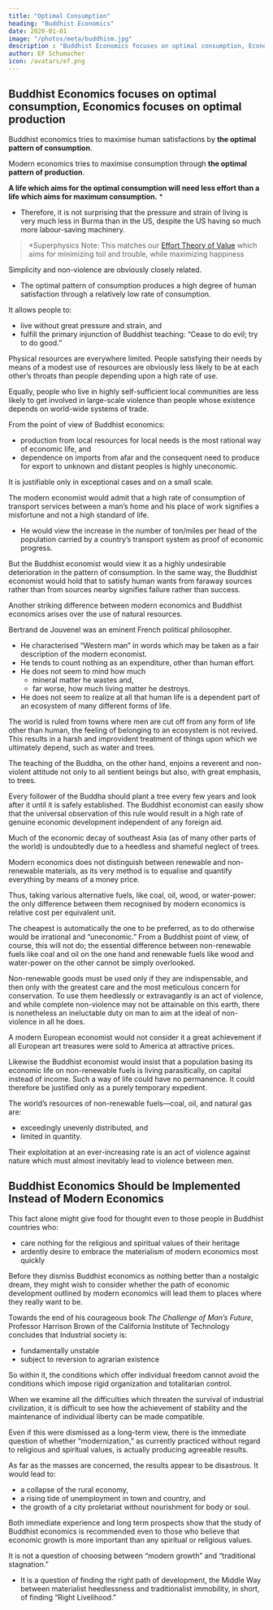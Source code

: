 ```yaml
---
title: "Optimal Consumption"
heading: "Buddhist Economics"
date: 2020-01-01
image: "/photos/meta/buddhism.jpg"
description : "Buddhist Economics focuses on optimal consumption, Economics focuses on optimal production"
author: EF Schumacher
icon: /avatars/ef.png
---
```



## Buddhist Economics focuses on optimal consumption, Economics focuses on optimal production

Buddhist economics tries to maximise human satisfactions by **the optimal pattern of consumption**. 

Modern economics tries to maximise consumption through **the optimal pattern of production**.

**A life which aims for the optimal consumption will need less effort than a life which aims for maximum consumption.** *
- Therefore, it is not surprising that the pressure and strain of living is very much less in Burma than in the US, despite the US having so much more labour-saving machinery.

> *Superphysics Note: This matches our [Effort Theory of Value](/social/economics/principles/effort-theory-of-value) which aims for minimizing toil and trouble, while maximizing happiness


Simplicity and non-violence are obviously closely related.
- The optimal pattern of consumption produces a high degree of human satisfaction through a relatively low rate of consumption.

It allows people to:
- live without great pressure and strain, and
- fulfill the primary injunction of Buddhist teaching: “Cease to do evil; try to do good.”

Physical resources are everywhere limited. People satisfying their needs by means of a modest use of resources are obviously less likely to be at each other’s throats than people depending upon a high rate of use.

Equally, people who live in highly self-sufficient local communities are less likely to get involved in large-scale violence than people whose existence depends on world-wide systems of trade.

From the point of view of Buddhist economics:
- production from local resources for local needs is the most rational way of economic life, and
- dependence on imports from afar and the consequent need to produce for export to unknown and distant peoples is highly uneconomic.

It is justifiable only in exceptional cases and on a small scale.

The modern economist would admit that a high rate of consumption of transport services between a man’s home and his place of work signifies a misfortune and not a high standard of life.
- He would view the increase in the number of ton/miles per head of the population carried by a country’s transport system as proof of economic progress.

But the Buddhist economist would view it as a highly undesirable deterioration in the pattern of consumption.
In the same way, the Buddhist economist would hold that to satisfy human wants from faraway sources rather than from sources nearby signifies failure rather than success.

Another striking difference between modern economics and Buddhist economics arises over the use of natural resources.

Bertrand de Jouvenel was an eminent French political philosopher.
- He characterised “Western man” in words which may be taken as a fair description of the modern economist.
- He tends to count nothing as an expenditure, other than human effort.
- He does not seem to mind how much
  - mineral matter he wastes and,
  - far worse, how much living matter he destroys.
- He does not seem to realize at all that human life is a dependent part of an ecosystem of many different forms of life.

The world is ruled from towns where men are cut off from any form of life other than human, the feeling of belonging to an ecosystem is not revived. This results in a harsh and improvident treatment of things upon which we ultimately depend, such as water and trees.

The teaching of the Buddha, on the other hand, enjoins a reverent and non-violent attitude not only to all sentient beings but also, with great emphasis, to trees.

Every follower of the Buddha should plant a tree every few years and look after it until it is safely established.
The Buddhist economist can easily show that the universal observation of this rule would result in a high rate of genuine economic development independent of any foreign aid.

Much of the economic decay of southeast Asia (as of many other parts of the world) is undoubtedly due to a heedless and shameful neglect of trees.

Modern economics does not distinguish between renewable and non-renewable materials, as its very method is to equalise and quantify everything by means of a money price.

Thus, taking various alternative fuels, like coal, oil, wood, or water-power: the only difference between them recognised by modern economics is relative cost per equivalent unit.

The cheapest is automatically the one to be preferred, as to do otherwise would be irrational and “uneconomic.” From a Buddhist point of view, of course, this will not do; the essential difference between non-renewable fuels like coal and oil on the one hand and renewable fuels like wood and water-power on the other cannot be simply overlooked.

Non-renewable goods must be used only if they are indispensable, and then only with the greatest care and the most meticulous concern for conservation. To use them heedlessly or extravagantly is an act of violence, and while complete non-violence may not be attainable on this earth, there is nonetheless an ineluctable duty on man to aim at the ideal of non-violence in all he does.

A modern European economist would not consider it a great achievement if all European art treasures were sold to America at attractive prices.

Likewise the Buddhist economist would insist that a population basing its economic life on non-renewable fuels is living parasitically, on capital instead of income. Such a way of life could have no permanence. It could therefore be justified only as a purely temporary expedient.

The world’s resources of non-renewable fuels—coal, oil, and natural gas are:
- exceedingly unevenly distributed, and
- limited in quantity.

Their exploitation at an ever-increasing rate is an act of violence against nature which must almost inevitably lead to violence between men.


## Buddhist Economics Should be Implemented Instead of Modern Economics

This fact alone might give food for thought even to those people in Buddhist countries who:
- care nothing for the religious and spiritual values of their heritage
- ardently desire to embrace the materialism of modern economics most quickly

Before they dismiss Buddhist economics as nothing better than a nostalgic dream, they might wish to consider whether the path of economic development outlined by modern economics will lead them to places where they really want to be.

Towards the end of his courageous book *The Challenge of Man’s Future*, Professor Harrison Brown of the California Institute of Technology concludes that Industrial society is:
- fundamentally unstable
- subject to reversion to agrarian existence

So within it, the conditions which offer individual freedom cannot avoid the conditions which impose rigid organization and totalitarian control. 

When we examine all the difficulties which threaten the survival of industrial civilization, it is difficult to see how the achievement of stability and the maintenance of individual liberty can be made compatible.

Even if this were dismissed as a long-term view, there is the immediate question of whether “modernization,” as currently practiced without regard to religious and spiritual values, is actually producing agreeable results.

As far as the masses are concerned, the results appear to be disastrous. It would lead to:
- a collapse of the rural economy,
- a rising tide of unemployment in town and country, and
- the growth of a city proletariat without nourishment for body or soul.

Both immediate experience and long term prospects show that the study of Buddhist economics is recommended even to those who believe that economic growth is more important than any spiritual or religious values.

It is not a question of choosing between “modern growth” and “traditional stagnation.” 
- It is a question of finding the right path of development, the Middle Way between materialist heedlessness and traditionalist immobility, in short, of finding “Right Livelihood.”
